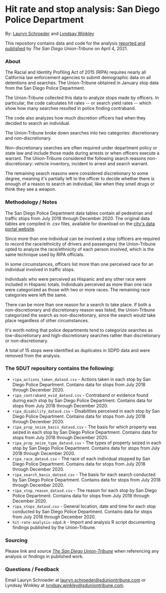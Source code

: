 # Hit rate and stop analysis: San Diego Police Department
By: [Lauryn Schroeder](https://www.sandiegouniontribune.com/sdut-lauryn-schroeder-staff.html) and [Lyndsay Winkley](https://www.sandiegouniontribune.com/sdut-lyndsay-winkley-staff.html)

This repository contains data and code for the analysis [reported and published](XXXXXX) by *The San Diego Union-Tribune* on April 4, 2021.

### About

The Racial and Identity Profiling Act of 2015 (RIPA) requires nearly all California law enforcement agencies to submit demographic data on all detentions and searches. The Union-Tribune obtained in January stop data from the San Diego Police Department.

The Union-Tribune collected this data to analyze stops made by officers. In particular, the code calculates hit rates -- or search yield rates -- which show how many searches resulted in police finding contraband.

The code also analyzes how much discretion officers had when they decided to search an individual. 

The Union-Tribune broke down searches into two categories: discretionary and non-discretionary. 

Non-discretionary searches are often required under department policy or state law and include those made during arrests or when officers execute a warrant. The Union-Tribune considered the following search reasons non-discretionary: vehicle inventory, incident to arrest and search warrant. 

The remaining search reasons were considered discretionary to some degree, meaning it's partially left to the officer to decide whether there is enough of a reason to search an individual, like when they smell drugs or think they see a weapon. 

### Methodology / Notes

The San Diego Police Department data tables contain all pedestrian and traffic stops from July 2018 through December 2020. The original data tables are compiled in .csv files, available for download on the [city's data portal website](https://data.sandiego.gov/datasets/police-ripa-stops/).

Since more than one individual can be involved a stop (officers are required to record the race/ethnicity of drivers and passengers) the Union-Tribune opted to analyze the race/ethnicity of each person involved, which is the same technique used by RIPA officials.

In some circumstances, officers list more than one perceived race for an individual involved in traffic stops. 

Individuals who were perceived as Hispanic and any other race were included in Hispanic totals. Individuals perceived as more than one race were categorized as those with two or more races. The remaining race categories were left the same.

There can be more than one reason for a search to take place. If both a non-discretionary and discretionary reason was listed, the Union-Tribune categorized the search as non-discretionary, since the search would take place regardless of other circumstances.

It's worth noting that police departments tend to categorize searches as low-discretionary and high-discretionary searches rather than discretionary or non-discretionary. 

A total of 15 stops were identified as duplicates in SDPD data and were removed from the analysis.

### The SDUT repository contains the following:

- `ripa_actions_taken_datasd.csv` - Actions taken in each stop by San Diego Police Department. Contains data for stops from July 2018 through December 2020.
- `ripa_contraband_evid_datasd.csv` - Contraband or evidence found during each stop by San Diego Police Department. Contains data for stops from July 2018 through December 2020.
- `ripa_disability_datasd.csv` - Disabilities perceived in each stop by San Diego Police Department. Contains data for stops from July 2018 through December 2020.
- `ripa_prop_seize_basis_datasd.csv` - The basis for which property was seized in each stop by San Diego Police Department. Contains data for stops from July 2018 through December 2020.
- `ripa_prop_seize_type_datasd.csv` - The types of property seized in each stop by San Diego Police Department. Contains data for stops from July 2018 through December 2020.
- `ripa_race_datasd.csv` - The race of each individual stopped by San Diego Police Department. Contains data for stops from July 2018 through December 2020.
- `ripa_search_basis_datasd.csv` - The basis for each search conducted by San Diego Police Department. Contains data for stops from July 2018 through December 2020.
- `ripa_stop_reason_datasd.csv` - The reason for each stop by San Diego Police Department. Contains data for stops from July 2018 through December 2020.
- `ripa_stops_datasd.csv` - General location, date and time for each stop conducted by San Diego Police Department. Contains data for stops from July 2018 through December 2020.
- `hit-rate-analysis-sdpd.R` - Import and analysis R script documenting findings published by the Union-Tribune.

### Sourcing
Please link and source [*The San Diego Union-Tribune*](https://www.sandiegouniontribune.com/) when referencing any analysis or findings in published work.

### Questions / Feedback

Email Lauryn Schroeder at [lauryn.schroeder@sduniontribune.com](mailto:lauryn.schroeder@sduniontribune.com) or Lyndsay Winkley at [lyndsay.winkley@sduniontribune.com](mailto:lyndsay.winkley@sduniontribune.com).

